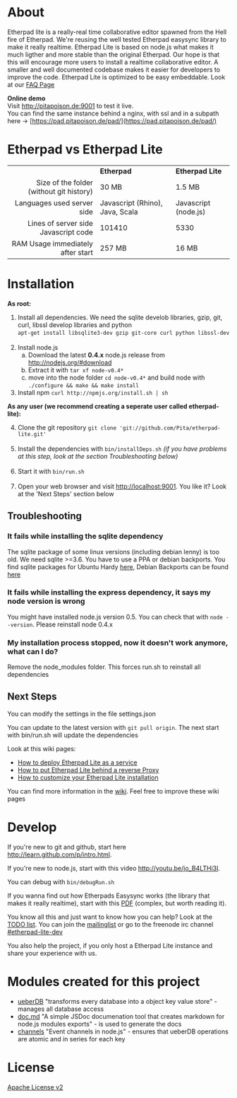 # About
Etherpad lite is a really-real time collaborative editor spawned from the Hell fire of Etherpad. 
We're reusing the well tested Etherpad easysync library to make it really realtime. Etherpad Lite 
is based on node.js what makes it much ligther and more stable than the original Etherpad. Our hope 
is that this will encourage more users to install a realtime collaborative editor. A smaller and well 
documented codebase makes it easier for developers to improve the code. Etherpad Lite is optimized 
to be easy embeddable. Look at our [FAQ Page](https://github.com/Pita/etherpad-lite/wiki/FAQ)

**Online demo**<br>
Visit <http://pitapoison.de:9001> to test it live. <br>You can find the same instance behind a nginx, with ssl and in a subpath here -> [https://pad.pitapoison.de/pad/](https://pad.pitapoison.de/pad/)

# Etherpad vs Etherpad Lite
<table>
  <tr>
    <td>&nbsp;</td><td><b>Etherpad</b></td><td><b>Etherpad Lite</b></td>
  </tr>
  <tr>
    <td align="right">Size of the folder (without git history)</td><td>30 MB</td><td>1.5 MB</td>
  </tr>
  <tr>
    <td align="right">Languages used server side</td><td>Javascript (Rhino), Java, Scala</td><td>Javascript (node.js)</td>
  </tr>
  <tr>
    <td align="right">Lines of server side Javascript code</td><td>101410</td><td>5330</td>
  </tr>
  <tr>
    <td align="right">RAM Usage immediately after start</td><td>257 MB</td><td>16 MB</td>
  </tr>
</table>

# Installation
**As root:**

<ol>
  <li>Install all dependencies. We need the sqlite develob libraries, gzip, git, curl, libssl develop libraries and python <br><code>apt-get install libsqlite3-dev gzip git-core curl python libssl-dev</code></li><br>
  <li>Install node.js 
    <ol type="a">
      <li>Download the latest <b>0.4.x</b> node.js release from <a href="http://nodejs.org/#download">http://nodejs.org/#download</a></li>
      <li>Extract it with <code>tar xf node-v0.4*</code></li>
      <li>move into the node folder <code>cd node-v0.4*</code> and build node with <code>./configure && make && make install</code></li>
    </ol>
  </li>
  <li>Install npm <code>curl http://npmjs.org/install.sh | sh</code></li>
</ol>

**As any user (we recommend creating a seperate user called etherpad-lite):**

<ol start="4">
  <li> Clone the git repository <code>git clone 'git://github.com/Pita/etherpad-lite.git'</code><br>&nbsp;</li>
  <li> Install the dependencies with <code>bin/installDeps.sh</code> <i>(if you have problems at this step, look at the section Troubleshooting below)</i><br>&nbsp;</li>
  <li> Start it with <code>bin/run.sh</code><br>&nbsp;</li>
  <li> Open your web browser and visit <a href="http://localhost:9001">http://localhost:9001</a>. You like it? Look at the 'Next Steps' section below</li>
</ol>

## Troubleshooting

### It fails while installing the sqlite dependency
The sqlite package of some linux versions (including debian lenny) is too old. We need sqlite >=3.6. You have to use a PPA or debian backports. You find sqlite packages for Ubuntu Hardy [here](https://launchpad.net/~mirabilos/+archive/ppa/+sourcepub/1304941/+listing-archive-extra), Debian Backports can be found [here](http://backports-master.debian.org/Instructions/#index1h2)

### It fails while installing the express dependency, it says my node version is wrong
You might have installed node.js version 0.5. You can check that with `node --version`. Please reinstall node 0.4.x

### My installation process stopped, now it doesn't work anymore, what can I do?
Remove the node_modules folder. This forces run.sh to reinstall all dependencies

## Next Steps
You can modify the settings in the file settings.json

You can update to the latest version with `git pull origin`. The next start with bin/run.sh will update the dependencies

Look at this wiki pages: 

* [How to deploy Etherpad Lite as a service](https://github.com/Pita/etherpad-lite/wiki/How-to-deploy-Etherpad-Lite-as-a-service)
* [How to put Etherpad Lite behind a reverse Proxy](https://github.com/Pita/etherpad-lite/wiki/How-to-put-Etherpad-Lite-behind-a-reverse-Proxy)
* [How to customize your Etherpad Lite installation](https://github.com/Pita/etherpad-lite/wiki/How-to-customize-your-Etherpad-Lite-installation)

You can find more information in the [wiki](https://github.com/Pita/etherpad-lite/wiki). Feel free to improve these wiki pages

# Develop
If you're new to git and github, start here <http://learn.github.com/p/intro.html>.

If you're new to node.js, start with this video <http://youtu.be/jo_B4LTHi3I>.

You can debug with `bin/debugRun.sh`

If you wanna find out how Etherpads Easysync works (the library that makes it really realtime), start with this [PDF](https://github.com/Pita/etherpad-lite/raw/master/doc/easysync/easysync-full-description.pdf) (complex, but worth reading it).

You know all this and just want to know how you can help? Look at the [TODO list](https://github.com/Pita/etherpad-lite/wiki/TODO).
You can join the [mailinglist](http://groups.google.com/group/etherpad-lite-dev) or go to the freenode irc channel [#etherpad-lite-dev](http://webchat.freenode.net?channels=#etherpad-lite-dev)

You also help the project, if you only host a Etherpad Lite instance and share your experience with us.

# Modules created for this project

* [ueberDB](https://github.com/Pita/ueberDB) "transforms every database into a object key value store" - manages all database access
* [doc.md](https://github.com/Pita/doc.md) "A simple JSDoc documenation tool that creates markdown for node.js modules exports" - is used to generate the docs
* [channels](https://github.com/Pita/channels) "Event channels in node.js" - ensures that ueberDB operations are atomic and in series for each key

# License
[Apache License v2](http://www.apache.org/licenses/LICENSE-2.0.html)
